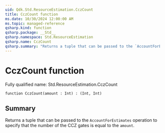```yaml
---
uid: Qdk.Std.ResourceEstimation.CczCount
title: CczCount function
ms.date: 10/30/2024 12:00:00 AM
ms.topic: managed-reference
qsharp.kind: function
qsharp.package: __Std__
qsharp.namespace: Std.ResourceEstimation
qsharp.name: CczCount
qsharp.summary: "Returns a tuple that can be passed to the `AccountForEstimates` operation to specify that the number of the CCZ gates is equal to the `amount`."
---
```


# CczCount function

Fully qualified name: Std.ResourceEstimation.CczCount

```qsharp
function CczCount(amount : Int) : (Int, Int)
```

## Summary
Returns a tuple that can be passed to the `AccountForEstimates` operation
to specify that the number of the CCZ gates is equal to the `amount`.

